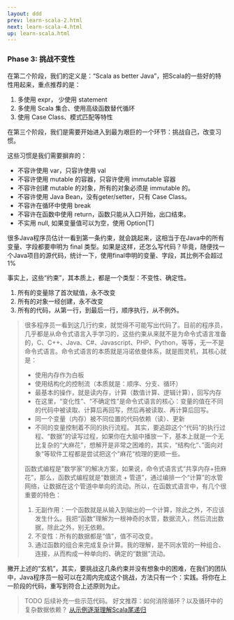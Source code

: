 ```yaml
---
layout: ddd
prev: learn-scala-2.html
next: learn-scala-4.html
up: learn-scala.html
---
```

### Phase 3: 挑战不变性
 
 在第二个阶段，我们的定义是：“Scala as better Java”，把Scala的一些好的特性用起来，重点推荐的是：
 1. 多使用 expr， 少使用 statement
 2. 多使用 Scala 集合、使用高级函数替代循环
 3. 使用 Case Class、模式匹配等特性

 在第三个阶段，我们是需要开始进入到最为艰巨的一个环节：挑战自己，改变习惯。
 
 这些习惯是我们需要摒弃的：
* 不容许使用 var，只容许使用 val
* 不容许使用 mutable 的容器，只容许使用 immutable 容器
* 不容许创建 mutable 的对象，所有的对象必须是 immutable 的。
* 不容许使用 Java Bean，没有geter/setter，只有 Case Class。
* 不容许在循环中使用 break
* 不容许在函数中使用 return，函数只能从入口开始，出口结束。
* 不实用 null, 如果变量值可以为空，使用 Option[T]

很多Java程序员估计一看到第一条约束，就会跳起来，这相当于在Java中的所有变量、字段都要申明为 final 类型。如果是这样，还怎么写代码？毕竟，随便找一个Java项目的源代码，统计一下，使用final申明的变量、字段，其比例不会超过1%

事实上，这些“约束”，其本质上，都是一个类型：不变性、确定性。
1. 所有的变量除了首次赋值，永不改变
2. 所有的对象一经创建，永不改变
3. 所有的代码，从第一行，到最后一行，顺序执行，从不例外。

> 很多程序员一看到这几行约束，就觉得不可能写出代码了。目前的程序员，几乎都是从命令式语言入手学习的，这些约束从来就不是为命令式语言准备的，C、C++、Java、C#、Javascript、PHP、Python，等等，无一不是命令式语言。命令式语言的本质就是冯诺依曼体系，就是图灵机，其核心就是：
> - 使用内存作为白板
> - 使用结构化的控制流（本质就是：顺序、分支、循环）
> - 最基本的操作，就是读内存，计算（数值计算、逻辑计算），回写内存
> - 在这里，“变化性”、“不确定性”是命令式语言的核心：变量的值在不同的代码中被读取、计算后再回写，然后再被读取、再计算后回写。
> - 同一个变量（内存）被不同位置的代码依赖（读）、更新
> - 不同的变量控制着不同的执行流程。
> 其实，要追踪这个“代码”的执行过程、“数据”的读写过程，如果你在大脑中播放一下，基本上就是一个无比复杂的“大麻花”，想解开是非常之困难的，其实，“结构化“、”面向对象“等软件工程都是尝试把这个”麻花“梳理的更顺一些。
>
> 函数式编程是”数学家”的解决方案，如果说，命令式语言式“共享内存+扭麻花”，那么，函数式编程就是“数据流 + 管道”，通过编排一个“计算”的水管网络，让数据在这个管道中单向的流动。所以，在函数式语言中，有几个很重要的特色：
>
> 1. 无副作用：一个函数就是从输入到输出的一个计算，除此之外，不应该发生什么。我把“函数”理解为一根神奇的水管，数据流入，然后流出数据，除此之外，别无依赖。
> 2. 不变性：所有的数据都是“值”，值不可改变。
> 3. 通过函数的组合来完成复杂计算。我的理解，是不同水管的一种组合、连接，从而构成一种单向的、确定的“数据”流动。

撇开上述的“玄机”，其实，要挑战这几条约束并没有想象中的困难，在我们的团队中，Java程序员一般可以在2周内完成这个挑战，方法只有一个：实践。将你在上一阶段的代码，重写到符合上述原则为止。

> TODO 后续补充一些示范代码。
> 好文推荐：如何消除循环？以及循环中的复杂数据依赖？ [从示例逐渐理解Scala尾递归](https://www.jianshu.com/p/e456c27a4366) 